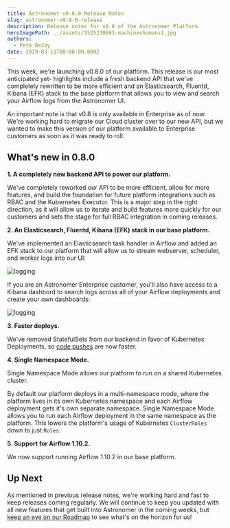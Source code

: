 ```yaml
---
title: Astronomer v0.8.0 Release Notes
slug: astronomer-v0-8-0-release
description: Release notes for v0.8 of the Astronomer Platform
heroImagePath: ../assets/1525230681-machineshumans1.jpg
authors:
  - Pete DeJoy
date: 2019-03-11T00:00:00.000Z
---
```


This week, we're launching v0.8.0 of our platform. This release is our most anticipated yet- highlights include a fresh backend API that we've completely rewritten to be more efficient and an Elasticsearch, Fluentd, Kibana (EFK) stack to the base platform that allows you to view and search your Airflow logs from the Astronomer UI.

An important note is that v0.8 is only available in Enterprise as of now. We're working hard to migrate our Cloud cluster over to our new API, but we wanted to make this version of our platform available to Enterprise customers as soon as it was ready to roll.

## What's new in 0.8.0

**1. A completely new backend API to power our platform.**

We've completely reworked our API to be more efficient, allow for more features, and build the foundation for future platform integrations such as RBAC and the Kubernetes Executor. This is a major step in the right direction, as it will allow us to iterate and build features more quickly for our customers and sets the stage for full RBAC integration in coming releases.

**2. An Elasticsearch, Fluentd, Kibana (EFK) stack in our base platform.**

We've implemented an Elasticsearch task handler in Airflow and added an EFK stack to our platform that will allow us to stream webserver, scheduler, and worker logs into our UI:

![logging](../assets/logging.jpg)

If you are an Astronomer Enterprise customer, you'll also have access to a Kibana dashbord to search logs across all of your Airflow deployments and create your own dashboards:

![logging](../assets/kibana.jpg)
 
**3. Faster deploys.**

We've removed StatefulSets from our backend in favor of Kubernetes Deployments, so [code pushes](https://kubernetes.io/docs/concepts/workloads/controllers/deployment/) are now faster.

**4. Single Namespace Mode.**

Single Namespace Mode allows our platform to run on a shared Kubernetes cluster.

By default our platform deploys in a multi-namespace mode, where the platform lives in its own Kubernetes namespace and each Airflow deployment gets it's own separate namespace. Single Namespace Mode allows you to run each Airflow deployment in the same namespace as the platform. This lowers the platform's usage of Kubernetes `ClusterRoles` down to just `Roles`.

**5. Support for Airflow 1.10.2.**

We now support running Airflow 1.10.2 in our base platform.

## Up Next

As mentioned in previous release notes, we're working hard and fast to keep releases coming regularly. We will continue to keep you updated with all new features that get built into Astronomer in the coming weeks, but [keep an eye on our Roadmap](https://www.astronomer.io/docs/roadmap/) to see what's on the horizon for us!